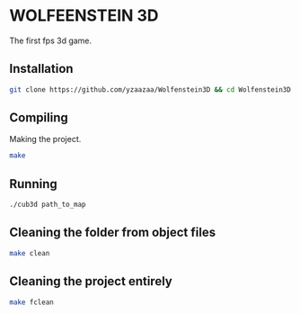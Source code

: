 # WOLFEENSTEIN 3D

The first fps 3d game.

## Installation

```bash
git clone https://github.com/yzaazaa/Wolfenstein3D && cd Wolfenstein3D
```

## Compiling

Making the project.

```bash
make
```
## Running

```bash
./cub3d path_to_map
```

## Cleaning the folder from object files

```bash
make clean
```

## Cleaning the project entirely

```bash
make fclean
```
